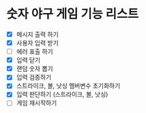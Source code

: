 # 숫자 야구 게임 기능 리스트

- [x] 메시지 출력 하기
- [x] 사용자 입력 받기
- [ ] 에러 표출 하기
- [x] 입력 닫기
- [x] 랜덤 숫자 뽑기
- [x] 입력 검증하기
- [x] 스트라이크, 볼, 낫싱 멤버변수 초기화하기
- [x] 입력 판단하기 (스트라이크, 볼, 낫싱)
- [ ] 게임 재시작하기
